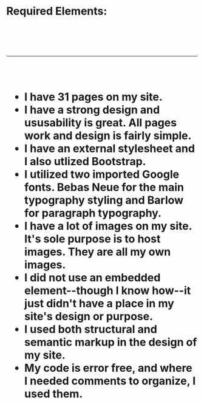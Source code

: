 <h1>Required Elements:<h1>
<br />
<hr />
<br />
<ul>
<li>I have 31 pages on my site.</li>
<li>I have a strong design and ususability is great. All pages work and design is fairly simple.</li>
<li>I have an external stylesheet and I also utlized Bootstrap.</li>
<li>I utilized two imported Google fonts. Bebas Neue for the main typography styling and Barlow for paragraph typography.</li>
<li>I have a lot of images on my site. It's sole purpose is to host images. They are all my own images.</li>
<li>I did not use an embedded element--though I know how--it just didn't have a place in my site's design or purpose.</li>
<li>I used both structural and semantic markup in the design of my site.</li>
<li>My code is error free, and where I needed comments to organize, I used them.</li>
</ul>
